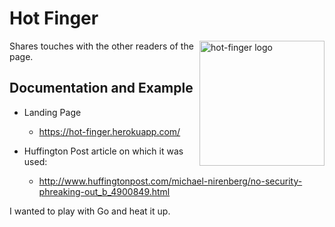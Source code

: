 Hot Finger
=========
<img width="200px" src="https://hot-finger.herokuapp.com/static/img/flames.png"
 alt="hot-finger logo" title="Flames" align="right" />

Shares touches with the other readers of the page.

Documentation and Example
---

- Landing Page
	- <https://hot-finger.herokuapp.com/>

- Huffington Post article on which it was used: 
	- <http://www.huffingtonpost.com/michael-nirenberg/no-security-phreaking-out_b_4900849.html>
 

I wanted to play with Go and heat it up.

